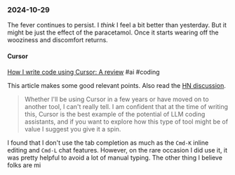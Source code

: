 ### 2024-10-29
The fever continues to persist. I _think_ I feel a bit better than yesterday. But it might be just the effect of the paracetamol. Once it starts wearing off the wooziness and discomfort returns.

#### Cursor 
[How I write code using Cursor: A review](https://www.arguingwithalgorithms.com/posts/cursor-review.html) #ai #coding 

This article makes some good relevant points. Also read the [HN discussion](https://news.ycombinator.com/item?id=41979203).

> Whether I'll be using Cursor in a few years or have moved on to another tool, I can't really tell. I am confident that at the time of writing this, Cursor is the best example of the potential of LLM coding assistants, and if you want to explore how this type of tool might be of value I suggest you give it a spin.

I found that I don't use the tab completion as much as the `Cmd-K` inline editing and `Cmd-L` chat features. However, on the rare occasion I did use it, it was pretty helpful to avoid a lot of manual typing. The other thing I believe folks are mi
